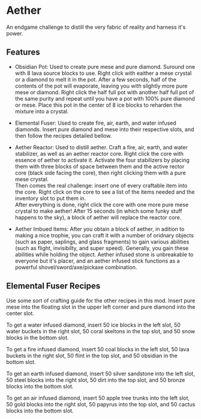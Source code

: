 # Aether
An endgame challenge to distill the very fabric of reality and harness it's power.
## Features
* Obsidian Pot: Used to create pure mese and pure diamond. Suround one with 8 lava source blocks to use. Right click with eaither a mese crystal or a diamond to melt it in the pot. After a few seconds, half of the contents of the pot will evaporate, leaving you with slightly more pure mese or diamond. Right click the half full pot with another half full pot of the same purity and repeat until you have a pot with 100% pure diamond or mese. Place this pot in the center of 8 ice blocks to reharden the mixture into a crystal.

* Elemental Fuser: Used to create fire, air, earth, and water infused diamonds. Insert *pure* diamond and mese into their respective slots, and then follow the recipes detailed bellow. 

* Aether Reactor: Used to distill aether. Craft a fire, air, earth, and water stabilizer, as well as an aether reactor core. Right click the core with essence of aether to activate it. Activate the four stabilizers by placing them with three blocks of space between them and the active rector core (black side facing the core), then right clicking them with a pure mese crystal. <br>Then comes the real challenge: insert one of every craftable item into the core. Right click on the core to see a list of the items needed and the inventory slot to put them in. <br>After everything is done, right click the core with one more pure mese crystal to make aether! After 15 seconds (in which some funky stuff happens to the sky), a block of aether will replace the reactor core.

* Aether Imbued Items: After you obtain a block of aether, in adition to making a nice trophie, you can craft it with a number of oridnary objects (such as paper, saplings, and glass fragments) to gain various abilities (such as flight, invisibilty, and super speed). Generally, you gain these abilities while holding the object. Aether infused stone is unbreakable to everyone but it's placer, and an aether infused stick functions as a powerful shovel/sword/axe/pickaxe combination.

## Elemental Fuser Recipes 
Use some sort of crafting guide for the other recipes in this mod. Insert pure mese into the floating slot in the upper left corner and pure diamond into the center slot.

To get a water infused diamond, insert 50 ice blocks in the left slot, 50 water buckets in the right slot, 50 coral skeltons in the top slot, and 50 snow blocks in the bottom slot.

To get a fire infused diamond, insert 50 coal blocks in the left slot, 50 lava buckets in the right slot, 50 flint in the top slot, and 50 obsidian in the bottom slot.

To get an earth infused diamond, insert 50 silver sandstone into the left slot, 50 steel blocks into the right slot, 50 dirt into the top slot, and 50 bronze blocks into the bottom slot. 

To get an air infused  diamond, insert 50 apple tree trunks into the left slot, 50 gold blocks into the right slot, 50 papyrus into the top slot, and 50 cactus blocks into the bottom slot.
